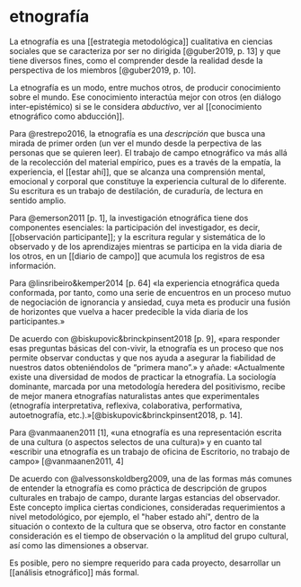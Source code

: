 # etnografía
La etnografía es una [[estrategia metodológica]] cualitativa en ciencias sociales que se caracteriza por ser no dirigida [@guber2019, p. 13] y que tiene diversos fines, como el comprender desde la realidad desde la perspectiva de los miembros [@guber2019, p. 10].

La etnografía es un modo, entre muchos otros, de producir conocimiento sobre el mundo. Ese conocimiento interactúa mejor con otros (en diálogo inter-epistémico) si se le considera *abductivo*, ver al [[conocimiento etnográfico como abducción]].

Para @restrepo2016, la etnografía es una *descripción* que busca una mirada de primer orden (un ver el mundo desde la perpectiva de las personas que se quieren leer). El trabajo de campo etnográfico va más allá de la recolección del material empírico, pues es a través de la empatía, la experiencia, el [[estar ahí]], que se alcanza una comprensión mental, emocional y corporal que constituye la experiencia cultural de lo diferente. Su escritura es un trabajo de destilación, de curaduría, de lectura en sentido amplio.

Para @emerson2011 [p. 1], la investigación etnográfica tiene dos componentes esenciales: la participación del investigador, es decir, [[observación participante]]; y la escritura regular y sistemática de lo observado y de los aprendizajes mientras se participa en la vida diaria de los otros, en un [[diario de campo]] que acumula los registros de esa información.

Para @linsribeiro&kemper2014 [p. 64] «la experiencia etnográfica queda conformada, por tanto, como una serie de encuentros en un proceso mutuo de
negociación de ignorancia y ansiedad, cuya meta es producir una fusión de horizontes que vuelva a hacer predecible la vida diaria de los participantes.»

De acuerdo con @biskupovic&brinckpinsent2018 [p. 9], «para responder esas preguntas básicas del con-vivir, la etnografía es un proceso que nos permite observar conductas y que nos ayuda a asegurar la fiabilidad de nuestros datos obteniéndolos de “primera mano”.» y añade: «Actualmente existe una diversidad de modos de practicar la etnografía. La sociología dominante, marcada por una metodología heredera del positivismo, recibe de mejor manera etnografías naturalistas antes que experimentales (etnografía interpretativa, reflexiva, colaborativa, performativa, autoetnografía, etc.).»[@biskupovic&brinckpinsent2018, p. 14].

Para @vanmaanen2011 [1], «una etnografía es una representación escrita de una cultura (o aspectos selectos de una cultura)» y en cuanto tal «escribir una etnografía es un trabajo de oficina de Escritorio, no trabajo de campo» [@vanmaanen2011, 4]

De acuerdo con @alvessonskoldberg2009, una de las formas más comunes de entender la etnografía es como práctica de descripción de grupos culturales en trabajo de campo, durante largas estancias del observador. Este concepto implica ciertas condiciones, consideradas requerimientos a nivel metodológico, por ejemplo, el "haber estado ahí", dentro de la situación o contexto de la cultura que se observa, otro factor en constante consideración es el tiempo de observación o la amplitud del grupo cultural, así como las dimensiones a observar.

Es posible, pero no siempre requerido para cada proyecto, desarrollar un [[análisis etnográfico]] más formal.
